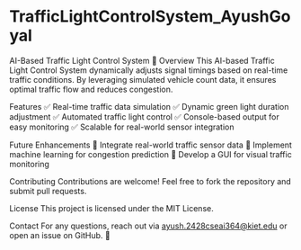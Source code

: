 # TrafficLightControlSystem_AyushGoyal

AI-Based Traffic Light Control System 🚦
Overview
This AI-based Traffic Light Control System dynamically adjusts signal timings based on real-time traffic conditions. By leveraging simulated vehicle count data, it ensures optimal traffic flow and reduces congestion.

Features
✅ Real-time traffic data simulation
✅ Dynamic green light duration adjustment
✅ Automated traffic light control
✅ Console-based output for easy monitoring
✅ Scalable for real-world sensor integration

Future Enhancements
🚀 Integrate real-world traffic sensor data
🚀 Implement machine learning for congestion prediction
🚀 Develop a GUI for visual traffic monitoring

Contributing
Contributions are welcome! Feel free to fork the repository and submit pull requests.

License
This project is licensed under the MIT License.

Contact
For any questions, reach out via ayush.2428cseai364@kiet.edu or open an issue on GitHub. 🚦
